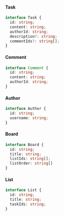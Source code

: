 #### Task

```ts
interface Task {
  id: string;
  content: string;
  authorId: string;
  description?: string;
  commentIds?: string[];
}
```

#### Comment

```ts
interface Comment {
  id: string;
  content: string;
  authorId: string;
}
```

#### Author

```ts
interface Author {
  id: string;
  username: string;
}
```

#### Board

```ts
interface Board {
  id: string;
  title: string;
  listIds: string[];
  listOrder: string[]
}
```

#### List

```ts
interface List {
  id: string;
  title: string;
  taskIds: string;
}
```
